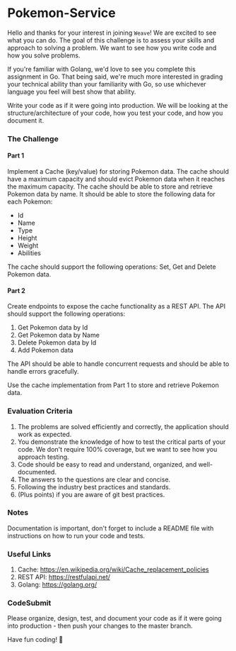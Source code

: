 # Pokemon-Service

Hello and thanks for your interest in joining `Weave`! We are excited to see what you can do.
The goal of this challenge is to assess your skills and approach to solving a problem. We want to see how you write code and how you solve problems.

If you're familiar with Golang, we'd love to see you complete this assignment in Go. That being said, we're much more interested in grading your technical ability than
your familiarity with Go, so use whichever language you feel will best show that ability.

Write your code as if it were going into production. We will be looking at the structure/architecture of your code, how you test your code, and how you document it.

### The Challenge
#### Part 1
Implement a Cache (key/value) for storing Pokemon data. The cache should have a maximum capacity and should evict Pokemon data when it reaches the maximum capacity.
The cache should be able to store and retrieve Pokemon data by name. It should be able to store the following data for each Pokemon:
- Id
- Name
- Type
- Height
- Weight
- Abilities

The cache should support the following operations: Set, Get and Delete Pokemon data.

#### Part 2
Create endpoints to expose the cache functionality as a REST API. The API should support the following operations:
1. Get Pokemon data by Id
2. Get Pokemon data by Name
3. Delete Pokemon data by Id
4. Add Pokemon data

The API should be able to handle concurrent requests and should be able to handle errors gracefully.

Use the cache implementation from Part 1 to store and retrieve Pokemon data.

### Evaluation Criteria
1. The problems are solved efficiently and correctly, the application should work as expected.
2. You demonstrate the knowledge of how to test the critical parts of your code. We don't require 100% coverage, but we want to see how you approach testing.
3. Code should be easy to read and understand, organized, and well-documented.
4. The answers to the questions are clear and concise.
5. Following the industry best practices and standards.
6. (Plus points) if you are aware of git best practices.

### Notes
Documentation is important, don't forget to include a README file with instructions on how to run your code and tests.

### Useful Links
1. Cache: https://en.wikipedia.org/wiki/Cache_replacement_policies
2. REST API: https://restfulapi.net/
3. Golang: https://golang.org/

### CodeSubmit

Please organize, design, test, and document your code as if it were
going into production - then push your changes to the master branch.

Have fun coding! 🚀

